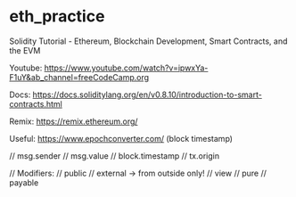 # eth_practice
Solidity Tutorial - Ethereum, Blockchain Development, Smart Contracts, and the EVM

Youtube:
https://www.youtube.com/watch?v=ipwxYa-F1uY&ab_channel=freeCodeCamp.org

Docs:
https://docs.soliditylang.org/en/v0.8.10/introduction-to-smart-contracts.html

Remix:
https://remix.ethereum.org/


Useful:
https://www.epochconverter.com/
(block timestamp)

// msg.sender
// msg.value
// block.timestamp
// tx.origin

// Modifiers:
// public
// external -> from outside only!
// view
// pure
// payable
